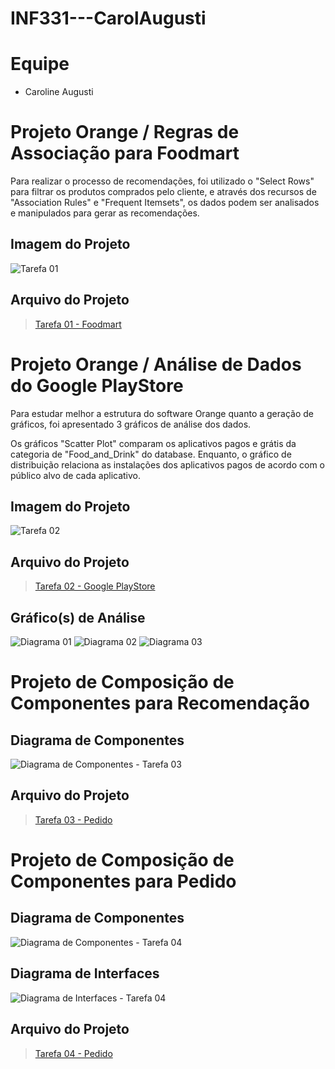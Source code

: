 # INF331---CarolAugusti

# Equipe
* Caroline Augusti

# Projeto Orange / Regras de Associação para Foodmart

Para realizar o processo de recomendações, foi utilizado o "Select Rows" para filtrar os produtos comprados pelo cliente, e através dos recursos de "Association Rules" e "Frequent Itemsets", os dados podem ser analisados e manipulados para gerar as recomendações.

## Imagem do Projeto
![Tarefa 01](images/Tarefa01.png)

## Arquivo do Projeto
> [Tarefa 01 - Foodmart](orange/Foodmart.ows)

# Projeto Orange / Análise de Dados do Google PlayStore

Para estudar melhor a estrutura do software Orange quanto a geração de gráficos, foi apresentado 3 gráficos de análise dos dados.

Os gráficos "Scatter Plot" comparam os aplicativos pagos e grátis da categoria de "Food_and_Drink" do database. Enquanto, o gráfico de distribuição relaciona as instalações dos aplicativos pagos de acordo com o público alvo de cada aplicativo.

## Imagem do Projeto
![Tarefa 02](images/Tarefa02.png)

## Arquivo do Projeto
> [Tarefa 02 - Google PlayStore](orange/Google_PlayStore.ows)

## Gráfico(s) de Análise
![Diagrama 01](images/Diagrama01.png)
![Diagrama 02](images/Diagrama02.png)
![Diagrama 03](images/Diagrama03.png)

# Projeto de Composição de Componentes para Recomendação

## Diagrama de Componentes

![Diagrama de Componentes - Tarefa 03](images/DiagramaComponentes-Tarefa03.png)

## Arquivo do Projeto
> [Tarefa 03 - Pedido](orange/Aula01_Tarefa03.asta)

# Projeto de Composição de Componentes para Pedido

## Diagrama de Componentes

![Diagrama de Componentes - Tarefa 04](images/DiagramaComponentes-Tarefa04.png)

## Diagrama de Interfaces

![Diagrama de Interfaces - Tarefa 04](images/DiagramaInterfaces-Tarefa04.png)

## Arquivo do Projeto
> [Tarefa 04 - Pedido](orange/Aula01_Tarefa04.asta)
